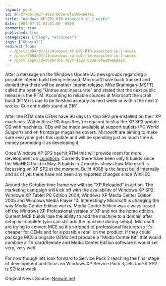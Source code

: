 ```yaml
---
layout: post
id: 80c877bb-7e2f-4e33-b63e-6fe199e6daa1
title: "Windows XP SP2 RTM expected in 2 weeks"
date: 2004-07-11 01:51:00 -0500
comments: true
published: true
categories: ["blog", "archives"]
tags: ["General"]
redirect_from: 
  - /post/2004/07/11/Windows-XP-SP2-RTM-expected-in-2-weeks
  - /post/2004/07/11/windows-xp-sp2-rtm-expected-in-2-weeks
  - /post.aspx?id=80c877bb-7e2f-4e33-b63e-6fe199e6daa1
---
```

<!-- more -->
<P>After a message on the Windows Update V5 newsgroups regarding a possible interim build being released, Microsoft have back tracked and denied that there will be another interim release. Mike Brannigan (MSFT) called the posting "Untrue and inaccurate" and stated that the next public release is the RTM. According to reliable sources at Microsoft the scroll build (RTM) is due to be finished as early as next week or within the next 2 weeks. Current builds stand at 2161. <BR><BR>After the RTM date OEMs have 90 days to ship SP2 pre-installed on their XP machines. Within those 90 days they're required to ship the XP SP2 update CD with machines. CDs will be made available at support outlets (PC World Support) and on frontpage magazine covers. Microsoft are aiming to make sure everyone gets this update and will be spending just as much time &amp; money promoting it as developing it.<BR><BR>Once Windows XP SP2 has hit RTM this will provide room for more development on <A title="Windows " href="http://msdn.microsoft.com/longhorn/" target=_blank Longhorn??>Longhorn</A>. Currently there have been only 8 builds since the WinHEC build in May. 8 builds in 2 months shows how Microsoft is focussing on XP SP2 at the moment. Build 4088 is the latest build internally and as of yet there have not been any reported changes since WinHEC.<BR><BR>Around the October time frame we will see "XP Reloaded" in action. The marketing campaign will kick off with the availability of Windows XP SP2, Windows XP Tablet PC Edition 2004, Windows XP Media Center Edition 2005 and Windows Media Player 10. Interestingly Microsoft is changing the way Media Center Edition works. Media Center Edition was always based off the Windows XP Professional version of XP and not the home edition. Current MCE builds lose the ability to add the machine to a domain after setup is complete (you can still add the machine during setup). Microsoft are trying to convert MCE so it's stripped of professional features so it's cheaper for OEMs and for a possible retail on the product. If they could package MCE alongside OEMs and produce a "Media Center Kit" that would combine a TV card/Remote and Media Center Edition software it would sell very, very well.<BR><BR>For now though lets look forward to Service Pack 2 reaching the final stage of development and focus on Windows XP Service Pack 3, lets face it SP2 is SO last week</P>
<P>Original News Source: <A href="http://www.neowin.net/comments.php?id=22113&amp;category=main">Neowin.net</A></P>
